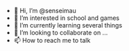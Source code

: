 - 👋 Hi, I’m @senseimau
- 👀 I’m interested in school and games
- 🌱 I’m currently learning several things
- 💞️ I’m looking to collaborate on ...
- 📫 How to reach me to talk
<!---
sensei1231/sensei1231 is a ✨ special ✨ repository because its `README.md` (this file) appears on your GitHub profile.
You can click the Preview link to take a look at your changes.
--->
